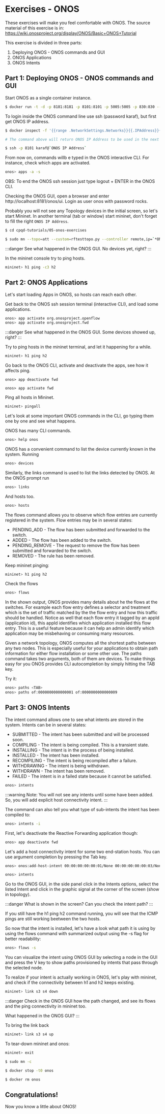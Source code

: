 # Exercises - ONOS

These exercises will make you feel comfortable with ONOS.
The source material of this exercise is in: https://wiki.onosproject.org/display/ONOS/Basic+ONOS+Tutorial

This exercise is divided in three parts:

1. Deploying ONOS - ONOS commands and GUI
2. ONOS Applications
3. ONOS Intents


## Part 1: Deploying ONOS - ONOS commands and GUI

Start ONOS as a single container instance.

```bash
$ docker run -t -d -p 8181:8181 -p 8101:8101 -p 5005:5005 -p 830:830 --name onos onosproject/onos
```

To login inside the ONOS command line use ssh (password karaf), but first get ONOS IP address.

```bash
$ docker inspect -f '{{range .NetworkSettings.Networks}}{{.IPAddress}}{{end}}' onos

# The command above will return ONOS IP Address to be used in the next command

$ ssh -p 8101 karaf@`ONOS IP Address`
```

From now on, commands willb e typed in the ONOS interactive CLI. For instance, check which apps are activated.

```bash
onos> apps -a -s
```

OBS: To end the ONOS ssh session just type logout + ENTER in the ONOS CLI.

Checking the ONOS GUI, open a browser and enter http://localhost:8181/onos/ui. Login as user onos with password rocks.

Probably you will not see any Topology devices in the initial screen, so let's start Mininet. In another terminal (tab or window) start mininet, don't forget to fill the right `ONOS IP Address`. 


```bash
$ cd cpqd-tutorials/05-onos-exercises

$ sudo mn --topo=att --custom=rftesttopo.py --controller remote,ip=`*ONOS IP Address*` --switch ovs,protocols=OpenFlow13 --mac
```

:::danger
See what happened in the ONOS GUI. No devices yet, right?
:::

In the mininet console try to ping hosts.


```bash
mininet> h1 ping -c3 h2
```



## Part 2: ONOS Applications

Let's start loading Apps in ONOS, so hosts can reach each other. 

Get back to the ONOS ssh session terminal (interactive CLI), and load some applications.


```bash
onos> app activate org.onosproject.openflow
onos> app activate org.onosproject.fwd
```

:::danger
See what happened in the ONOS GUI. Some devices showed up, right?
:::

Try to ping hosts in the mininet terminal, and let it happening for a while.


```bash
mininet> h1 ping h2
```


Go back to the ONOS CLI, activate and deactivate the apps, see how it affects ping.


```
onos> app deactivate fwd

onos> app activate fwd
```

Ping all hosts in Mininet.


```bash
mininet> pingall
```


Let's look at some important ONOS commands in the CLI, go typing them one by one and see what happens.


ONOS has many CLI commands.

```bash
onos> help onos
```


ONOS has a convenient command to list the device currently known in the system. Running

```bash
onos> devices
```

Similarly, the links command is used to list the links detected by ONOS. At the ONOS prompt run

```bash
onos> links
```

And hosts too.

```bash
onos> hosts
```


The flows command allows you to observe which flow entries are currently registered in the system. Flow entries may be in several states:

* PENDING_ADD - The flow has been submitted and forwarded to the switch.
* ADDED - The flow has been added to the switch.
* PENDING_REMOVE - The request to remove the flow has been submitted and forwarded to the switch.
* REMOVED - The rule has been removed.


Keep mininet pinging:

```bash
mininet> h1 ping h2
```


Check the flows


```bash
onos> flows 
```


In the shown output, ONOS provides many details about he the flows at the switches. For example each flow entry defines a selector and treatment which is the set of traffic matched by the the flow entry and how this traffic should be handled. Notice as well that each flow entry it tagged by an appId (application id), this appId identifies which application installed this flow entry. This is a useful feature because it can help an admin identify which application may be misbehaving or consuming many resources.


Given a network topology, ONOS computes all the shortest paths between any two nodes.  This is especially useful for your applications to obtain path information for either flow installation or some other use. The paths command takes two arguments, both of them are devices. To make things easy for you ONOS provides CLI autocompletion by simply hitting the TAB key.

Try it:

```bash
onos> paths <TAB>
onos> paths of:0000000000000001 of:0000000000000009
```


## Part 3: ONOS Intents

The intent command allows one to see what intents are stored in the system. Intents can be in several states:

* SUBMITTED - The intent has been submitted and will be processed soon.
* COMPILING - The intent is being compiled. This is a transient state.
* INSTALLING - The intent is in the process of being installed. 
* INSTALLED - The intent has been installed.
* RECOMPILING - The intent is being recompiled after a failure.
* WITHDRAWING - The intent is being withdrawn.
* WITHDRAWN - The intent has been removed.
* FAILED - The intent is in a failed state because it cannot be satisfied.


```bash
onos> intents
```
:::warning
Note: You will not see any intents until some have been added. So, you will add explicit host connectivity intent.
:::

The command can also tell you what type of sub-intents the intent has been compiled to:

```bash
onos> intents -i
```


First, let's deactivate the Reactive Forwarding application though:

```bash
onos> app deactivate fwd
```


Let's add a host connectivity intent for some two end-station hosts. You can use argument completion by pressing the Tab key.


```bash
onos> onos:add-host-intent 00:00:00:00:00:01/None 00:00:00:00:00:03/None

onos> intents
```

Go to the ONOS GUI, in the side panel click in the Intents options, select the listed Intent and click in the graphic signal at the corner of the screen (show in topology).

:::danger
What is shown in the screen? Can you check the intent path?
:::

If you still have the h1 ping h2 command running, you will see that the ICMP pings are still working beetween the two hosts.

So now that the intent is installed, let's have a look what path it is using by using the flows command with summarized output using the -s flag for better readability:

```bash
onos> flows -s
```


You can visualize the intent using ONOS GUI by selecting a node in the GUI and press the V key to show paths provisioned by intents that pass through the selected node.

To realize if your intent is actually working in ONOS, let's play with mininet, and check if the connectivity between h1 and h2 keeps existing.


```bash
mininet> link s3 s4 down
```
:::danger
Check in the ONOS GUI how the path changed, and see its flows and the ping connectivity in mininet too.

What happened in the ONOS GUI?
:::

To bring the link back 

```bash
mininet> link s3 s4 up
```

To tear-down mininet and onos:

```bash
mininet> exit

$ sudo mn -c
```

```bash
$ docker stop -t0 onos

$ docker rm onos
```


## Congratulations!

Now you know a little about ONOS!
